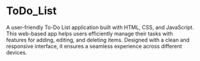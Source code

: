 # ToDo_List
A user-friendly To-Do List application built with HTML, CSS, and JavaScript. This web-based app helps users efficiently manage their tasks with features for adding, editing, and deleting items. Designed with a clean and responsive interface, it ensures a seamless experience across different devices.
